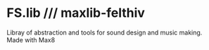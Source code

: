 # FS.lib /// maxlib-felthiv

Libray of abstraction and tools for sound design and music making.</br>
Made with Max8
